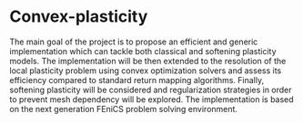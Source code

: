 # Convex-plasticity

The main goal of the project is to propose an efficient and generic implementation which can tackle both classical and softening plasticity models. The implementation will be then extended to the resolution of the local plasticity problem using convex optimization solvers and assess its efficiency compared to standard return mapping algorithms. Finally, softening plasticity will be considered and regularization strategies in order to prevent mesh dependency will be explored. The implementation is based on the next generation FEniCS problem solving environment.
